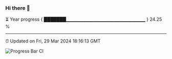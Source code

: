 ### Hi there 👋

⏳ Year progress { ███████▁▁▁▁▁▁▁▁▁▁▁▁▁▁▁▁▁▁▁▁▁▁▁ } 24.25 %

---

⏰ Updated on Fri, 29 Mar 2024 18:16:13 GMT

![Progress Bar CI](https://github.com/liununu/liununu/workflows/Progress%20Bar%20CI/badge.svg)
